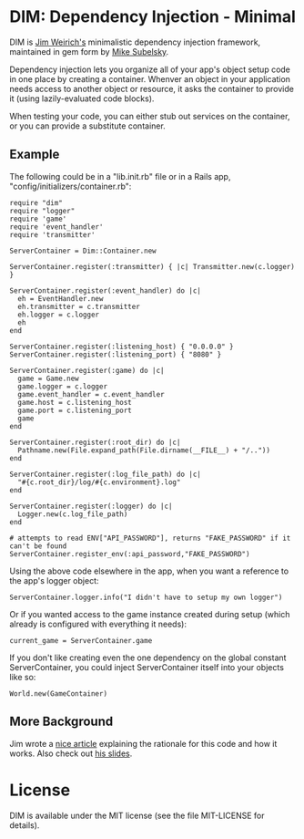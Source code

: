 # DIM: Dependency Injection - Minimal

DIM is [Jim Weirich's](http://onestepback.org) minimalistic dependency injection framework, maintained in
gem form by [Mike Subelsky](http://subelsky.com).

Dependency injection lets you organize all of your app's object setup code in one place by creating a
container. Whenver an object in your application needs access to another object or resource, it asks
the container to provide it (using lazily-evaluated code blocks).

When testing your code, you can either stub out services on the container, or you can provide a substitute container.

## Example

The following could be in a "lib.init.rb" file or in a Rails app, "config/initializers/container.rb":

    require "dim"
    require "logger"
    require 'game'
    require 'event_handler'
    require 'transmitter'

    ServerContainer = Dim::Container.new

    ServerContainer.register(:transmitter) { |c| Transmitter.new(c.logger) }

    ServerContainer.register(:event_handler) do |c|
      eh = EventHandler.new
      eh.transmitter = c.transmitter
      eh.logger = c.logger
      eh
    end

    ServerContainer.register(:listening_host) { "0.0.0.0" }
    ServerContainer.register(:listening_port) { "8080" }

    ServerContainer.register(:game) do |c|
      game = Game.new
      game.logger = c.logger
      game.event_handler = c.event_handler
      game.host = c.listening_host
      game.port = c.listening_port
      game
    end

    ServerContainer.register(:root_dir) do |c|
      Pathname.new(File.expand_path(File.dirname(__FILE__) + "/.."))
    end

    ServerContainer.register(:log_file_path) do |c|
      "#{c.root_dir}/log/#{c.environment}.log"
    end

    ServerContainer.register(:logger) do |c|
      Logger.new(c.log_file_path)
    end

    # attempts to read ENV["API_PASSWORD"], returns "FAKE_PASSWORD" if it can't be found
    ServerContainer.register_env(:api_password,"FAKE_PASSWORD")

Using the above code elsewhere in the app, when you want a reference to the app's logger object:

    ServerContainer.logger.info("I didn't have to setup my own logger")

Or if you wanted access to the game instance created during setup (which already is configured with everything it needs):

    current_game = ServerContainer.game

If you don't like creating even the one dependency on the global constant ServerContainer, you could
inject ServerContainer itself into your objects like so:

    World.new(GameContainer)

## More Background

Jim wrote a [nice article](http://onestepback.org/index.cgi/Tech/Ruby/DependencyInjectionInRuby.rdoc) explaining
the rationale for this code and how it works. Also check out [his slides](http://onestepback.org/articles/depinj/).

# License

DIM is available under the MIT license (see the file MIT-LICENSE for details).
